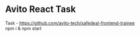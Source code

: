 # Avito React Task
Task - https://github.com/avito-tech/safedeal-frontend-trainee \
npm i & npm start